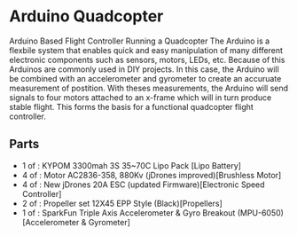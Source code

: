<H1>Arduino Quadcopter</H1>

Arduino Based Flight Controller Running a Quadcopter
The Arduino is a flexbile system that enables quick and easy manipulation of many different electronic components such as sensors, motors, LEDs, etc. Because of this Arduinos are commonly used in DIY projects. In this case, the Arduino will be combined with an accelerometer and gyrometer to create an accuruate measurement of postition. With theses measurements, the Arduino will send signals to four motors attached to an x-frame which will in turn produce stable flight. This forms the basis for a functional quadcopter flight controller.

<H2>Parts</H2>
<ul>
<li>1 of : KYPOM 3300mah 3S 35~70C Lipo Pack [Lipo Battery]</li>
<li>4 of : Motor AC2836-358, 880Kv (jDrones improved)[Brushless Motor]</li>
<li>4 of : New jDrones 20A ESC (updated Firmware)[Electronic Speed Controller]</li>
<li>2 of : Propeller set 12X45 EPP Style (Black)[Propellers]</li>
<li>1 of : SparkFun Triple Axis Accelerometer & Gyro Breakout (MPU-6050)[Accelerometer & Gyrometer]</li>
</ul>

